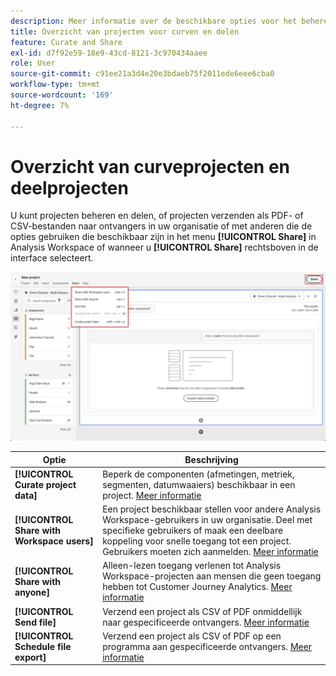 ```yaml
---
description: Meer informatie over de beschikbare opties voor het beheren en delen van Analysis Workspace-projecten.
title: Overzicht van projecten voor curven en delen
feature: Curate and Share
exl-id: d7f92e59-18e9-43cd-8121-3c970434aaee
role: User
source-git-commit: c91ee21a3d4e20e3bdaeb75f2011ede6eee6cba0
workflow-type: tm+mt
source-wordcount: '169'
ht-degree: 7%

---
```


# Overzicht van curveprojecten en deelprojecten

U kunt projecten beheren en delen, of projecten verzenden als PDF- of CSV-bestanden naar ontvangers in uw organisatie of met anderen die de opties gebruiken die beschikbaar zijn in het menu **[!UICONTROL Share]** in Analysis Workspace of wanneer u **[!UICONTROL Share]** rechtsboven in de interface selecteert.

![&#x200B; de opties van het Aandeel &#x200B;](assets/share-options.png)

| Optie | Beschrijving |
|---|---|
| **[!UICONTROL Curate project data]** | Beperk de componenten (afmetingen, metriek, segmenten, datumwaaiers) beschikbaar in een project. [Meer informatie](/help/analysis-workspace/curate-share/curate.md) |
| **[!UICONTROL Share with Workspace users]** | Een project beschikbaar stellen voor andere Analysis Workspace-gebruikers in uw organisatie. Deel met specifieke gebruikers of maak een deelbare koppeling voor snelle toegang tot een project. Gebruikers moeten zich aanmelden. [Meer informatie](/help/analysis-workspace/curate-share/share-projects.md) |
| **[!UICONTROL Share with anyone]** | Alleen-lezen toegang verlenen tot Analysis Workspace-projecten aan mensen die geen toegang hebben tot Customer Journey Analytics. [Meer informatie](/help/analysis-workspace/curate-share/share-projects.md) |
| **[!UICONTROL Send file]** | Verzend een project als CSV of PDF onmiddellijk naar gespecificeerde ontvangers. [Meer informatie](/help/analysis-workspace/export/t-schedule-report.md) |
| **[!UICONTROL Schedule file export]** | Verzend een project als CSV of PDF op een programma aan gespecificeerde ontvangers. [Meer informatie](/help/analysis-workspace/export/t-schedule-report.md) |

